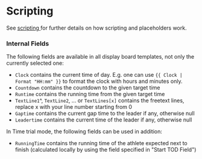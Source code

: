 # Scripting

See [scripting ](../../scripting/)for further details on how scripting and placeholders work.

### Internal Fields <a href="#internal-fields" id="internal-fields"></a>

The following fields are available in all display board templates, not only the currently selected one:

* `Clock` contains the current time of day. E.g. one can use `{{ Clock | Format "HH:mm" }}` to format the clock with hours and minutes only.
* `Countdown` contains the countdown to the given target time
* `Runtime` contains the running time from the given target time
* `TextLine1`^, `TextLine2`, ... or `TextLines[x]` contains the freetext lines, replace x with your line number starting from 0
* `Gaptime` contains the current gap time to the leader if any, otherwise null
* `Leadertime` contains the current time of the leader if any, otherwise null

In Time trial mode, the following fields can be used in addition:

* `RunningTime` contains the running time of the athlete expected next to finish (calculated locally by using the field specified in "Start TOD Field")
